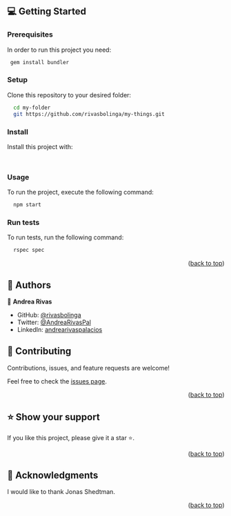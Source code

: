 <!-- GETTING STARTED -->

## 💻 Getting Started <a name="getting-started"></a>

### Prerequisites

In order to run this project you need:

```sh
 gem install bundler
```


### Setup

Clone this repository to your desired folder:


```sh
  cd my-folder
  git https://github.com/rivasbolinga/my-things.git
```


### Install

Install this project with:


```sh
 
```


### Usage

To run the project, execute the following command:


```sh
  npm start
```

### Run tests

To run tests, run the following command:


```sh
  rspec spec
```
<p align="right">(<a href="#readme-top">back to top</a>)</p>

<!-- AUTHORS -->

## 👥 Authors <a name="authors"></a>


👤 **Andrea Rivas**

- GitHub: [@rivasbolinga](https://github.com/rivasbolinga)
- Twitter: [@AndreaRivasPal](https://twitter.com/AndreaRivasPal)
- LinkedIn: [andrearivaspalacios](https://www.linkedin.com/in/andrearivaspalacios/)<!-- CONTRIBUTING -->

## 🤝 Contributing <a name="contributing"></a>

Contributions, issues, and feature requests are welcome!

Feel free to check the [issues page]().

<p align="right">(<a href="#readme-top">back to top</a>)</p>

<!-- SUPPORT -->

## ⭐️ Show your support <a name="support"></a>

If you like this project, please give it a star ⭐️.

<p align="right">(<a href="#readme-top">back to top</a>)</p>

<!-- ACKNOWLEDGEMENTS -->

## 🙏 Acknowledgments <a name="acknowledgements"></a>

I would like to thank Jonas Shedtman.

<p align="right">(<a href="#readme-top">back to top</a>)</p>
